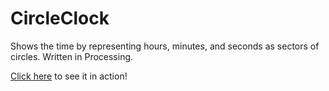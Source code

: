 <h1>CircleClock</h1>
<p>Shows the time by representing hours, minutes, and seconds as sectors of circles. Written in Processing.</p>
<p><a href="http://pzp1997.github.io/CircleClock/">Click here</a> to see it in action!</a><p>
